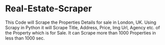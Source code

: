 # Real-Estate-Scraper
This Code will Scrape the Properties Details for sale in London, UK. Using Scrapy in Python it will Scrape Title, Address, Price, Img Url, Agency etc. of the Property which is for Sale. It can Scrape more than 1000 Properties in less than 1000 sec.
